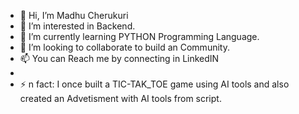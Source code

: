 - 👋 Hi, I’m Madhu Cherukuri
- 👀 I’m interested in Backend.
- 🌱 I’m currently learning PYTHON Programming Language.
- 💞️ I’m looking to collaborate to build an Community.
- 📫 You can Reach me by connecting in LinkedIN
- 
- ⚡ n fact: I once built a TIC-TAK_TOE game using AI tools and also created an Advetisment with AI tools from script.

<!---
MadhuGit-hub/MadhuGit-hub is a ✨ special ✨ repository because its `README.md` (this file) appears on your GitHub profile.
You can click the Preview link to take a look at your changes.
--->
